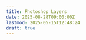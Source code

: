 ```yaml
---
title: Photoshop Layers
date: 2025-08-28T09:00:00Z
lastmod: 2025-05-15T12:48:24
draft: true
---
```

